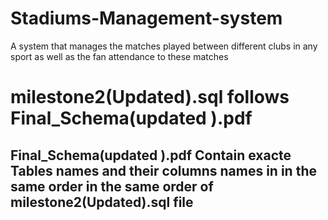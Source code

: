 # Stadiums-Management-system
A system that manages the matches played between different clubs in any sport as well as the fan attendance to these matches
# milestone2(Updated).sql follows  Final_Schema(updated ).pdf
## Final_Schema(updated ).pdf Contain exacte Tables names and their columns names in in the same order in the same order of milestone2(Updated).sql file  

